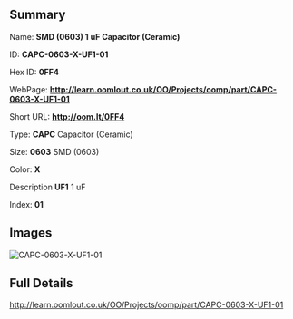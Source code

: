 

## Summary
 
Name: __SMD (0603) 1 uF Capacitor (Ceramic)__

ID: __CAPC-0603-X-UF1-01__

Hex ID: __0FF4__

WebPage: __http://learn.oomlout.co.uk/OO/Projects/oomp/part/CAPC-0603-X-UF1-01__

Short URL: __http://oom.lt/0FF4__


Type: __CAPC__ Capacitor (Ceramic) 

Size: __0603__ SMD (0603) 

Color: __X__  

Description __UF1__ 1 uF 

Index: __01__


## Images
![CAPC-0603-X-UF1-01](http://oomlout.com/oomp-gen/parts/CAPC-0603-X-UF1-01/CAPC-0603-X-UF1-01_420.jpg)



## Full Details

 http://learn.oomlout.co.uk/OO/Projects/oomp/part/CAPC-0603-X-UF1-01














